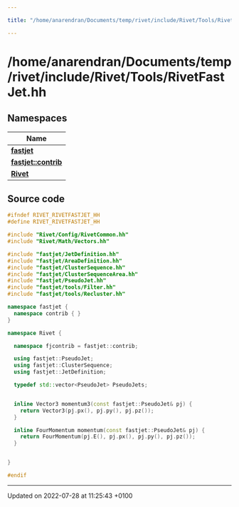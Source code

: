 ```yaml
---

title: "/home/anarendran/Documents/temp/rivet/include/Rivet/Tools/RivetFastJet.hh"

---
```


# /home/anarendran/Documents/temp/rivet/include/Rivet/Tools/RivetFastJet.hh



## Namespaces

| Name           |
| -------------- |
| **[fastjet](http://example.org/namespaces/namespacefastjet/)**  |
| **[fastjet::contrib](http://example.org/namespaces/namespacefastjet_1_1contrib/)**  |
| **[Rivet](http://example.org/namespaces/namespacerivet/)**  |




## Source code

```cpp
#ifndef RIVET_RIVETFASTJET_HH
#define RIVET_RIVETFASTJET_HH

#include "Rivet/Config/RivetCommon.hh"
#include "Rivet/Math/Vectors.hh"

#include "fastjet/JetDefinition.hh"
#include "fastjet/AreaDefinition.hh"
#include "fastjet/ClusterSequence.hh"
#include "fastjet/ClusterSequenceArea.hh"
#include "fastjet/PseudoJet.hh"
#include "fastjet/tools/Filter.hh"
#include "fastjet/tools/Recluster.hh"

namespace fastjet {
  namespace contrib { }
}

namespace Rivet {

  namespace fjcontrib = fastjet::contrib;

  using fastjet::PseudoJet;
  using fastjet::ClusterSequence;
  using fastjet::JetDefinition;

  typedef std::vector<PseudoJet> PseudoJets;


  inline Vector3 momentum3(const fastjet::PseudoJet& pj) {
    return Vector3(pj.px(), pj.py(), pj.pz());
  }

  inline FourMomentum momentum(const fastjet::PseudoJet& pj) {
    return FourMomentum(pj.E(), pj.px(), pj.py(), pj.pz());
  }


}

#endif
```


-------------------------------

Updated on 2022-07-28 at 11:25:43 +0100
